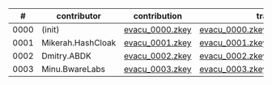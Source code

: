 | # | contributor | contribution | transcript | attestation |
| --- | --- | --- | --- | --- |
| 0000 | (init) | [evacu_0000.zkey](https://storage.googleapis.com/trusted-setup.v1.zktrue-up.ts.finance/evacu_0000.zkey) | [evacu_0000.zkey.verification_transcript](https://storage.googleapis.com/trusted-setup.v1.zktrue-up.ts.finance/evacu_0000.zkey.verification_transcript) |  |
| 0001 | Mikerah.HashCloak | [evacu_0001.zkey](https://storage.googleapis.com/trusted-setup.v1.zktrue-up.ts.finance/evacu_0001.zkey) | [evacu_0001.zkey.verification_transcript](https://storage.googleapis.com/trusted-setup.v1.zktrue-up.ts.finance/evacu_0001.zkey.verification_transcript) | [Attestation](../attestations/HashCloak.attestation) |
| 0002 | Dmitry.ABDK | [evacu_0002.zkey](https://storage.googleapis.com/trusted-setup.v1.zktrue-up.ts.finance/evacu_0002.zkey) | [evacu_0002.zkey.verification_transcript](https://storage.googleapis.com/trusted-setup.v1.zktrue-up.ts.finance/evacu_0002.zkey.verification_transcript) | [Attestation](../attestations/ABDK.attestation) |
| 0003 | Minu.BwareLabs | [evacu_0003.zkey](https://storage.googleapis.com/trusted-setup.v1.zktrue-up.ts.finance/evacu_0003.zkey) | [evacu_0003.zkey.verification_transcript](https://storage.googleapis.com/trusted-setup.v1.zktrue-up.ts.finance/evacu_0003.zkey.verification_transcript) | [Attestation](../attestations/BwareLabs.attestation) |